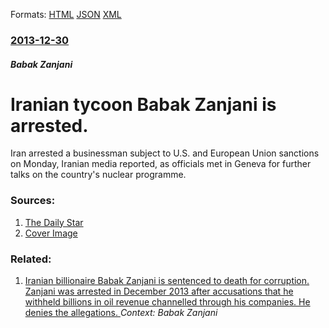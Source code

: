 
Formats: [HTML](/news/2013/12/30/iranian-tycoon-babak-zanjani-is-arrested.html)  [JSON](/news/2013/12/30/iranian-tycoon-babak-zanjani-is-arrested.json)  [XML](/news/2013/12/30/iranian-tycoon-babak-zanjani-is-arrested.xml)  

### [2013-12-30](/news/2013/12/30/index.md)

##### Babak Zanjani
# Iranian tycoon Babak Zanjani is arrested. 

Iran arrested a businessman subject to U.S. and European Union sanctions on Monday, Iranian media reported, as officials met in Geneva for further talks on the country&#39;s nuclear programme.


### Sources:

1. [The Daily Star](http://www.dailystar.com.lb/News/Middle-East/2013/Dec-30/242716-iran-arrests-tycoon-accused-of-busting-us-and-eu-sanctions-media.ashx#axzz2p2fRMQKU)
1. [Cover Image](http://www.dailystar.com.lb//dailystar/Pictures/2013/12/30/237586_img650x420_img650x420_crop.jpg)

### Related:

1. [Iranian billionaire Babak Zanjani is sentenced to death for corruption. Zanjani was arrested in December 2013 after accusations that he withheld billions in oil revenue channelled through his companies. He denies the allegations. ](/news/2016/03/6/iranian-billionaire-babak-zanjani-is-sentenced-to-death-for-corruption-zanjani-was-arrested-in-december-2013-after-accusations-that-he-with.md) _Context: Babak Zanjani_
